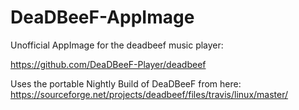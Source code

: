 # DeaDBeeF-AppImage
Unofficial AppImage for the deadbeef music player: 

https://github.com/DeaDBeeF-Player/deadbeef

Uses the portable Nightly Build of DeaDBeeF from here: https://sourceforge.net/projects/deadbeef/files/travis/linux/master/

